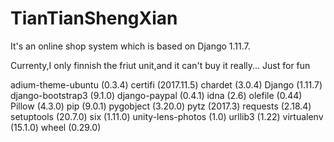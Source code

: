 # TianTianShengXian

It's an online shop system which is based on Django 1.11.7.

Currenty,I only finnish the friut unit,and it can't buy it really...
Just for fun

adium-theme-ubuntu (0.3.4)
certifi (2017.11.5)
chardet (3.0.4)
Django (1.11.7)
django-bootstrap3 (9.1.0)
django-paypal (0.4.1)
idna (2.6)
olefile (0.44)
Pillow (4.3.0)
pip (9.0.1)
pygobject (3.20.0)
pytz (2017.3)
requests (2.18.4)
setuptools (20.7.0)
six (1.11.0)
unity-lens-photos (1.0)
urllib3 (1.22)
virtualenv (15.1.0)
wheel (0.29.0)
